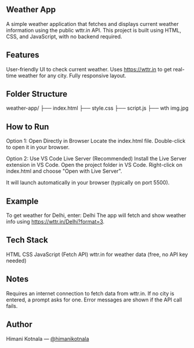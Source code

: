 ## Weather App

A simple weather application that fetches and displays current weather information using the public wttr.in API. This project is built using HTML, CSS, and JavaScript, with no backend required.

## Features

User-friendly UI to check current weather.
Uses https://wttr.in to get real-time weather for any city.
Fully responsive layout.

## Folder Structure
weather-app/
├── index.html
├── style.css
├── script.js
├── wth img.jpg

## How to Run

Option 1:
Open Directly in Browser
Locate the index.html file.
Double-click to open it in your browser.

Option 2:
Use VS Code Live Server (Recommended)
Install the Live Server extension in VS Code.
Open the project folder in VS Code.
Right-click on index.html and choose "Open with Live Server".

It will launch automatically in your browser (typically on port 5500).

## Example

To get weather for Delhi, enter:
Delhi
The app will fetch and show weather info using https://wttr.in/Delhi?format=3.

## Tech Stack

HTML
CSS
JavaScript (Fetch API)
wttr.in for weather data (free, no API key needed)

## Notes

Requires an internet connection to fetch data from wttr.in.
If no city is entered, a prompt asks for one.
Error messages are shown if the API call fails.

## Author

Himani Kotnala — [@himanikotnala](https://github.com/himanikotnala)
